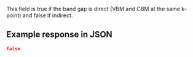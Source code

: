 This field is true if the band gap is direct (VBM and CBM at the same k-point) and false if indirect.





## Example response in JSON

```json
false
```

